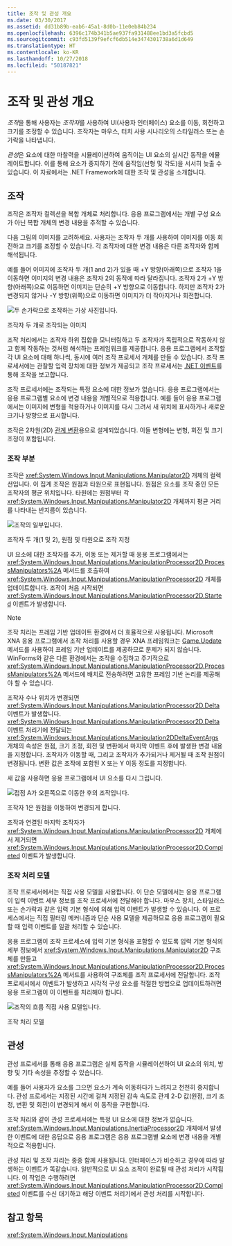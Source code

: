 ```yaml
---
title: 조작 및 관성 개요
ms.date: 03/30/2017
ms.assetid: dd31b89b-eab6-45a1-8d0b-11e0eb84b234
ms.openlocfilehash: 6396c174b341b5ae937fa931488ee1bd3a5fcbd5
ms.sourcegitcommit: c93fd5139f9efcf6db514e3474301738a6d1d649
ms.translationtype: HT
ms.contentlocale: ko-KR
ms.lasthandoff: 10/27/2018
ms.locfileid: "50187821"
---
```

# <a name="manipulations-and-inertia-overview"></a>조작 및 관성 개요
*조작*을 통해 사용자는 *조작자*를 사용하여 UI(사용자 인터페이스) 요소를 이동, 회전하고 크기를 조정할 수 있습니다. 조작자는 마우스, 터치 사용 시나리오의 스타일러스 또는 손가락을 나타냅니다.  
  
 *관성*은 요소에 대한 마찰력을 시뮬레이션하여 움직이는 UI 요소의 실시간 동작을 에뮬레이트합니다. 이를 통해 요소가 중지하기 전에 움직임(선형 및 각도)을 서서히 늦출 수 있습니다. 이 자료에서는 .NET Framework에 대한 조작 및 관성을 소개합니다.  
  
## <a name="manipulations"></a>조작  
 조작은 조작자 컬렉션을 복합 개체로 처리합니다. 응용 프로그램에서는 개별 구성 요소가 아닌 복합 개체의 변경 내용을 추적할 수 있습니다.  
  
 다음 그림의 이미지를 고려하세요. 사용자는 조작자 두 개를 사용하여 이미지를 이동 회전하고 크기를 조정할 수 있습니다. 각 조작자에 대한 변경 내용은 다른 조작자와 함께 해석됩니다.  
  
 예를 들어 이미지에 조작자 두 개(1 and 2)가 있을 때 +Y 방향(아래쪽)으로 조작자 1을 이동하면 이미지의 변경 내용은 조작자 2의 동작에 따라 달라집니다. 조작자 2가 +Y 방향(아래쪽)으로 이동하면 이미지는 단순히 +Y 방향으로 이동합니다. 하지만 조작자 2가 변경되지 않거나 -Y 방향(위쪽)으로 이동하면 이미지가 더 작아지거나 회전합니다.  
  
 ![두 손가락으로 조작하는 가상 사진입니다.](../../../docs/framework/common-client-technologies/media/manipulation-resize.png "Manipulation_Resize")  
  
 조작자 두 개로 조작되는 이미지  
  
 조작 처리에서는 조작자 하위 집합을 모니터링하고 두 조작자가 독립적으로 작동하지 않고 함께 작동하는 것처럼 해석하는 프레임워크를 제공합니다. 응용 프로그램에서 조작할 각 UI 요소에 대해 하나씩, 동시에 여러 조작 프로세서 개체를 만들 수 있습니다. 조작 프로세서에는 관찰할 입력 장치에 대한 정보가 제공되고 조작 프로세서는 [.NET 이벤트](../../../docs/standard/events/index.md)를 통해 조작을 보고합니다.  
  
 조작 프로세서에는 조작되는 특정 요소에 대한 정보가 없습니다. 응용 프로그램에서는 응용 프로그램별 요소에 변경 내용을 개별적으로 적용합니다. 예를 들어 응용 프로그램에서는 이미지에 변형을 적용하거나 이미지를 다시 그려서 새 위치에 표시하거나 새로운 크기나 방향으로 표시합니다.  
  
 조작은 2차원(2D) [관계 변환](/windows/desktop/gdiplus/-gdiplus-transformations-use)용으로 설계되었습니다. 이들 변형에는 변형, 회전 및 크기 조정이 포함됩니다.  
  
### <a name="parts-of-a-manipulation"></a>조작 부분  
 조작은 <xref:System.Windows.Input.Manipulations.Manipulator2D> 개체의 컬렉션입니다. 이 집계 조작은 원점과 타원으로 표현됩니다. 원점은 요소를 조작 중인 모든 조작자의 평균 위치입니다. 타원에는 원점부터 각 <xref:System.Windows.Input.Manipulations.Manipulator2D> 개체까지 평균 거리를 나타내는 반지름이 있습니다.  
  
 ![조작의 일부입니다.](../../../docs/framework/common-client-technologies/media/manipulation-definition.png "Manipulation_Definition")  
  
 조작자 두 개(1 및 2), 원점 및 타원으로 조작 지정  
  
 UI 요소에 대한 조작자를 추가, 이동 또는 제거할 때 응용 프로그램에서는 <xref:System.Windows.Input.Manipulations.ManipulationProcessor2D.ProcessManipulators%2A> 메서드를 호출하여 <xref:System.Windows.Input.Manipulations.ManipulationProcessor2D> 개체를 업데이트합니다. 조작이 처음 시작되면 <xref:System.Windows.Input.Manipulations.ManipulationProcessor2D.Started> 이벤트가 발생합니다.  
  
> [!NOTE]
> 조작 처리는 프레임 기반 업데이트 환경에서 더 효율적으로 사용됩니다. Microsoft XNA 응용 프로그램에서 조작 처리를 사용할 경우 XNA 프레임워크는 [Game.Update](https://docs.microsoft.com/previous-versions/windows/xna/bb199616%28v%3dxnagamestudio.41%29) 메서드를 사용하여 프레임 기반 업데이트를 제공하므로 문제가 되지 않습니다. WinForms와 같은 다른 환경에서는 조작을 수집하고 주기적으로 <xref:System.Windows.Input.Manipulations.ManipulationProcessor2D.ProcessManipulators%2A> 메서드에 배치로 전송하려면 고유한 프레임 기반 논리를 제공해야 할 수 있습니다.  
  
 조작자 수나 위치가 변경되면 <xref:System.Windows.Input.Manipulations.ManipulationProcessor2D.Delta> 이벤트가 발생합니다. <xref:System.Windows.Input.Manipulations.ManipulationProcessor2D.Delta> 이벤트 처리기에 전달되는 <xref:System.Windows.Input.Manipulations.Manipulation2DDeltaEventArgs> 개체의 속성은 원점, 크기 조정, 회전 및 변환에서 마지막 이벤트 후에 발생한 변경 내용을 지정합니다. 조작자가 이동할 때, 그리고 조작자가 추가되거나 제거될 때 조작 원점이 변경됩니다. 변환 값은 조작에 포함된 X 또는 Y 이동 정도를 지정합니다.  
  
 새 값을 사용하면 응용 프로그램에서 UI 요소를 다시 그립니다.  
  
 ![접점 A가 오른쪽으로 이동한 후의 조작입니다.](../../../docs/framework/common-client-technologies/media/manipulation-changed.png "Manipulation_Changed")  
  
 조작자 1은 원점을 이동하여 변경되게 합니다.  
  
 조작과 연결된 마지막 조작자가 <xref:System.Windows.Input.Manipulations.ManipulationProcessor2D> 개체에서 제거되면 <xref:System.Windows.Input.Manipulations.ManipulationProcessor2D.Completed> 이벤트가 발생합니다.  
  
### <a name="the-manipulation-processing-model"></a>조작 처리 모델  
 조작 프로세서에서는 직접 사용 모델을 사용합니다. 이 단순 모델에서는 응용 프로그램이 입력 이벤트 세부 정보를 조작 프로세서에 전달해야 합니다. 마우스 장치, 스타일러스 또는 손가락과 같은 입력 기본 형식에 의해 입력 이벤트가 발생할 수 있습니다. 이 프로세스에서는 직접 필터링 메커니즘과 단순 사용 모델을 제공하므로 응용 프로그램이 필요할 때 입력 이벤트를 일괄 처리할 수 있습니다.  
  
 응용 프로그램이 조작 프로세스에 입력 기본 형식을 포함할 수 있도록 입력 기본 형식의 세부 정보에서 <xref:System.Windows.Input.Manipulations.Manipulator2D> 구조체를 만들고 <xref:System.Windows.Input.Manipulations.ManipulationProcessor2D.ProcessManipulators%2A> 메서드를 사용하여 구조체를 조작 프로세서에 전달합니다. 조작 프로세서에서 이벤트가 발생하고 시각적 구성 요소를 적절한 방법으로 업데이트하려면 응용 프로그램이 이 이벤트를 처리해야 합니다.  
  
 ![조작의 흐름 직접 사용 모델입니다.](../../../docs/framework/common-client-technologies/media/manipulation-flow.png "Manipulation_Flow")  
  
 조작 처리 모델  
  
## <a name="inertia"></a>관성  
 관성 프로세서를 통해 응용 프로그램은 실제 동작을 시뮬레이션하여 UI 요소의 위치, 방향 및 기타 속성을 추정할 수 있습니다.  
  
 예를 들어 사용자가 요소를 그으면 요소가 계속 이동하다가 느려지고 천천히 중지합니다. 관성 프로세서는 지정된 시간에 걸쳐 지정된 감속 속도로 관계 2-D 값(원점, 크기 조정, 변환 및 회전)이 변경되게 해서 이 동작을 구현합니다.  
  
 조작 처리와 같이 관성 프로세서에는 특정 UI 요소에 대한 정보가 없습니다. <xref:System.Windows.Input.Manipulations.InertiaProcessor2D> 개체에서 발생한 이벤트에 대한 응답으로 응용 프로그램은 응용 프로그램별 요소에 변경 내용을 개별적으로 적용합니다.  
  
 관성 처리 및 조작 처리는 종종 함께 사용됩니다. 인터페이스가 비슷하고 경우에 따라 발생하는 이벤트가 똑같습니다. 일반적으로 UI 요소 조작이 완료될 때 관성 처리가 시작됩니다. 이 작업은 수행하려면 <xref:System.Windows.Input.Manipulations.ManipulationProcessor2D.Completed> 이벤트를 수신 대기하고 해당 이벤트 처리기에서 관성 처리를 시작합니다.  
  
## <a name="see-also"></a>참고 항목  
 <xref:System.Windows.Input.Manipulations>
